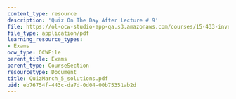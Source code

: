 ```yaml
---
content_type: resource
description: 'Quiz On The Day After Lecture # 9'
file: https://ol-ocw-studio-app-qa.s3.amazonaws.com/courses/15-433-investments-spring-2003/eb76754f443cda7d0d0400b75351ab2d_QuizMarch_5_solutions.pdf
file_type: application/pdf
learning_resource_types:
- Exams
ocw_type: OCWFile
parent_title: Exams
parent_type: CourseSection
resourcetype: Document
title: QuizMarch_5_solutions.pdf
uid: eb76754f-443c-da7d-0d04-00b75351ab2d
---
```

